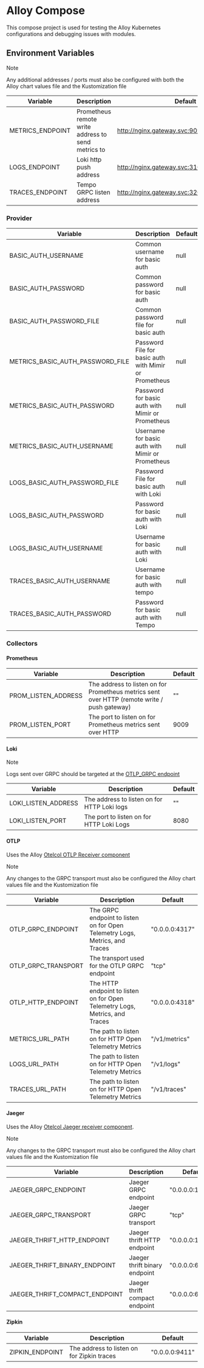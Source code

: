 # Alloy Compose

This compose project is used for testing the Alloy Kubernetes configurations and debugging issues with modules.

## Environment Variables

> [!NOTE]
> Any additional addresses / ports must also be configured with both the Alloy chart values file and the Kustomization file

| Variable         | Description                                        | Default                                        |
|------------------|----------------------------------------------------|------------------------------------------------|
| METRICS_ENDPOINT | Prometheus remote write address to send metrics to | http://nginx.gateway.svc:9090/api/v1/push      |
| LOGS_ENDPOINT    | Loki http push address                             | http://nginx.gateway.svc:3100/loki/api/v1/push |
| TRACES_ENDPOINT  | Tempo GRPC listen address                          | http://nginx.gateway.svc:3205                  |

### Provider

| Variable                         | Description                                           | Default |
|----------------------------------|-------------------------------------------------------|---------|
| BASIC_AUTH_USERNAME              | Common username for basic auth                        | null    |
| BASIC_AUTH_PASSWORD              | Common password for basic auth                        | null    |
| BASIC_AUTH_PASSWORD_FILE         | Common password file for basic auth                   | null    |
| METRICS_BASIC_AUTH_PASSWORD_FILE | Password File for basic auth with Mimir or Prometheus | null    |
| METRICS_BASIC_AUTH_PASSWORD      | Password for basic auth with Mimir or Prometheus      | null    |
| METRICS_BASIC_AUTH_USERNAME      | Username for basic auth with Mimir or Prometheus      | null    |
| LOGS_BASIC_AUTH_PASSWORD_FILE    | Password File for basic auth with Loki                | null    |
| LOGS_BASIC_AUTH_PASSWORD         | Password for basic auth with Loki                     | null    |
| LOGS_BASIC_AUTH_USERNAME         | Username for basic auth with Loki                     | null    |
| TRACES_BASIC_AUTH_USERNAME       | Username for basic auth with tempo                    | null    |
| TRACES_BASIC_AUTH_PASSWORD       | Password for basic auth with Tempo                    | null    |


### Collectors

#### Prometheus

| Variable            | Description                                                                                  | Default |
|---------------------|----------------------------------------------------------------------------------------------|---------|
| PROM_LISTEN_ADDRESS | The address to listen on for Prometheus metrics sent over HTTP (remote write / push gateway) | ""      |
| PROM_LISTEN_PORT    | The port to listen on for Prometheus metrics sent over HTTP                                  | 9009    |


#### Loki

> [!NOTE]
> Logs sent over GRPC should be targeted at the [OTLP_GRPC endpoint](#otlp)

| Variable            | Description                                 | Default |
|---------------------|---------------------------------------------|---------|
| LOKI_LISTEN_ADDRESS | The address to listen on for HTTP Loki logs | ""      |
| LOKI_LISTEN_PORT    | The port to listen on for HTTP Loki Logs    | 8080    |


#### OTLP

Uses the Alloy [Otelcol OTLP Receiver component](https://grafana.com/docs/alloy/latest/reference/components/otelcol/otelcol.receiver.otlp/)

> [!NOTE]
> Any changes to the GRPC transport must also be configured the Alloy chart values file and the Kustomization file

| Variable            | Description                                                                 | Default        |
|---------------------|-----------------------------------------------------------------------------|----------------|
| OTLP_GRPC_ENDPOINT  | The GRPC endpoint to listen on for Open Telemetry Logs, Metrics, and Traces | "0.0.0.0:4317" |
| OTLP_GRPC_TRANSPORT | The transport used for the OTLP GRPC endpoint                               | "tcp"          |
| OTLP_HTTP_ENDPOINT  | The HTTP endpoint to listen on for Open Telemetry Logs, Metrics, and Traces | "0.0.0.0:4318" |
| METRICS_URL_PATH    | The path to listen on for HTTP Open Telemetry Metrics                       | "/v1/metrics"  |
| LOGS_URL_PATH       | The path to listen on for HTTP Open Telemetry Metrics                       | "/v1/logs"     |
| TRACES_URL_PATH     | The path to listen on for HTTP Open Telemetry Metrics                       | "/v1/traces"   |


#### Jaeger

Uses the Alloy [Otelcol Jaeger receiver component](https://grafana.com/docs/alloy/latest/reference/components/otelcol/otelcol.receiver.jaeger/).



> [!NOTE]
> Any changes to the GRPC transport must also be configured the Alloy chart values file and the Kustomization file

| Variable                       | Description                    | Default         |
|--------------------------------|--------------------------------|-----------------|
| JAEGER_GRPC_ENDPOINT           | Jaeger GRPC endpoint           | "0.0.0.0:14520" |
| JAEGER_GRPC_TRANSPORT          | Jaeger GRPC transport          | "tcp"           |
| JAEGER_THRIFT_HTTP_ENDPOINT    | Jaeger thrift HTTP endpoint    | "0.0.0.0:14268" |
| JAEGER_THRIFT_BINARY_ENDPOINT  | Jaeger thrift binary endpoint  | "0.0.0.0:6832"  |
| JAEGER_THRIFT_COMPACT_ENDPOINT | Jaeger thrift compact endpoint | "0.0.0.0:6831"  |


#### Zipkin

| Variable        | Description                                | Default        |
|-----------------|--------------------------------------------|----------------|
| ZIPKIN_ENDPOINT | The address to listen on for Zipkin traces | "0.0.0.0:9411" |

